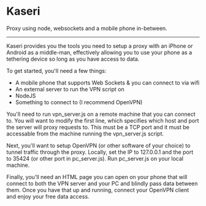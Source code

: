 Kaseri
======

Proxy using node, websockets and a mobile phone in-between.

------

Kaseri provides you the tools you need to setup a proxy with an iPhone or Android as a middle-man, effectively allowing you to use your phone as a tethering device so long as you have access to data.

To get started, you'll need a few things:

* A mobile phone that supports Web Sockets & you can connect to via wifi
* An external server to run the VPN script on
* NodeJS
* Something to connect to (I recommend OpenVPN)

You'll need to run vpn_server.js on a remote machine that you can connect to. You will want to modify the first line, which specifies which host and port the server will proxy requests to. This must be a TCP port and it must be accessable from the machine running the vpn_server.js script.

Next, you'll want to setup OpenVPN (or other software of your choice) to tunnel traffic through the proxy. Locally, set the IP to 127.0.0.1 and the port to 35424 (or other port in pc_server.js). Run pc_server.js on your local machine.

Finally, you'll need an HTML page you can open on your phone that will connect to both the VPN server and your PC and blindly pass data between them. Once you have that up and running, connect your OpenVPN client and enjoy your free data access.